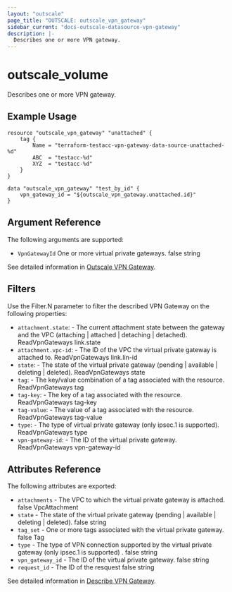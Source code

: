 ```yaml
---
layout: "outscale"
page_title: "OUTSCALE: outscale_vpn_gateway"
sidebar_current: "docs-outscale-datasource-vpn-gateway"
description: |-
  Describes one or more VPN gateway.
---
```


# outscale_volume

  Describes one or more VPN gateway.

## Example Usage

```hcl
resource "outscale_vpn_gateway" "unattached" {
    tag {
		Name = "terraform-testacc-vpn-gateway-data-source-unattached-%d"
      	ABC  = "testacc-%d"
		XYZ  = "testacc-%d"
    }
}

data "outscale_vpn_gateway" "test_by_id" {
	vpn_gateway_id = "${outscale_vpn_gateway.unattached.id}"
}
```

## Argument Reference

The following arguments are supported:

* `VpnGatewayId`	One or more virtual private gateways.	false	string

See detailed information in [Outscale VPN Gateway](https://wiki.outscale.net/display/DOCU/Getting+Information+About+Your+Instances).

## Filters

Use the Filter.N parameter to filter the described VPN Gateway on the following properties:

* `attachment.state`: -	The current attachment state between the gateway and the VPC (attaching | attached | detaching | detached).	ReadVpnGateways	link.state
* `attachment.vpc-id`: -	The ID of the VPC the virtual private gateway is attached to.	ReadVpnGateways	link.lin-id
* `state`: -	The state of the virtual private gateway (pending | available | deleting | deleted).	ReadVpnGateways	state
* `tag`: -	The key/value combination of a tag associated with the resource.	ReadVpnGateways	tag
* `tag-key`: -	The key of a tag associated with the resource.	ReadVpnGateways	tag-key
* `tag-value`: -	The value of a tag associated with the resource.	ReadVpnGateways	tag-value
* `type`: -	The type of virtual private gateway (only ipsec.1 is supported).	ReadVpnGateways	type
* `vpn-gateway-id`: -	The ID of the virtual private gateway.	ReadVpnGateways	vpn-gateway-id


## Attributes Reference

The following attributes are exported:

* `attachments` -	The VPC to which the virtual private gateway is attached.	false	VpcAttachment
* `state`	- The state of the virtual private gateway (pending | available | deleting | deleted).	false	string
* `tag_set`	- One or more tags associated with the virtual private gateway.	false	Tag
* `type`	- The type of VPN connection supported by the virtual private gateway (only ipsec.1 is supported) .	false	string
* `vpn_gateway_id` -	The ID of the virtual private gateway.	false	string
* `request_id` -	The ID of the resquest	false	string

See detailed information in [Describe VPN Gateway](http://docs.outscale.com/api_fcu/operations/Action_DescribeVpnGateways_get.html#_api_fcu-action_describevpngateways_get).